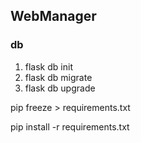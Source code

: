 ## WebManager

### db
1. flask db init
2. flask db migrate
3. flask db upgrade

pip freeze > requirements.txt

pip install -r requirements.txt